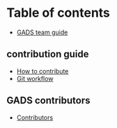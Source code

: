 # Table of contents

* [GADS team guide](README.md)

## contribution guide

* [How to contribute](contribution-guide/contributing.md)
* [Git workflow](contribution-guide/git-workflow.md)

## GADS contributors

* [Contributors](gads-contributors/contributor.md)

